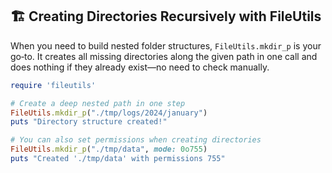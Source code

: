 ## 🏗️ Creating Directories Recursively with FileUtils

When you need to build nested folder structures, `FileUtils.mkdir_p` is your go‑to. It creates all missing directories along the given path in one call and does nothing if they already exist—no need to check manually.

```ruby
require 'fileutils'

# Create a deep nested path in one step
FileUtils.mkdir_p("./tmp/logs/2024/january")
puts "Directory structure created!"
```

```ruby
# You can also set permissions when creating directories
FileUtils.mkdir_p("./tmp/data", mode: 0o755)
puts "Created './tmp/data' with permissions 755"
```